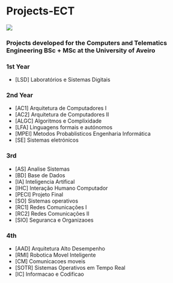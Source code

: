# Projects-ECT

![](https://i.imgur.com/tNCsdRg.png)

### Projects developed for the Computers and Telematics Engineering BSc + MSc at the University of Aveiro

### 1st Year
- [LSD] Laboratórios e Sistemas Digitais

### 2nd Year
- [AC1] Arquitetura de Computadores I
- [AC2] Arquitetura de Computadores II
- [ALGC] Algoritmos e Complixidade
- [LFA] Linguagens formais e autónomos
- [MPEI] Metodos Probablisticos Engenharia Informática
- [SE] Sistemas eletrónicos

### 3rd
- [AS] Analise Sistemas
- [BD] Base de Dados
- [IA] Inteligencia Artifical
- [IHC] Interação Humano Computador
- [PECI] Projeto Final
- [SO] Sistemas operativos
- [RC1] Redes Comunicações I
- [RC2] Redes Comunicações II
- [SIO] Seguranca e Organizaoes

### 4th
- [AAD] Arquitetura Alto Desempenho
- [RMI] Robotica Movel Inteligente
- [CM] Comunicacoes moveis
- [SOTR] Sistemas Operativos em Tempo Real
- [IC] Informacao e Codificao
